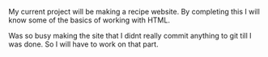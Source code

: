 My current project will be making a recipe website.
By completing this I will know some of the basics of working with HTML.

Was so busy making the site that I didnt really commit anything to git till I was done. So I will have to work on that part. 